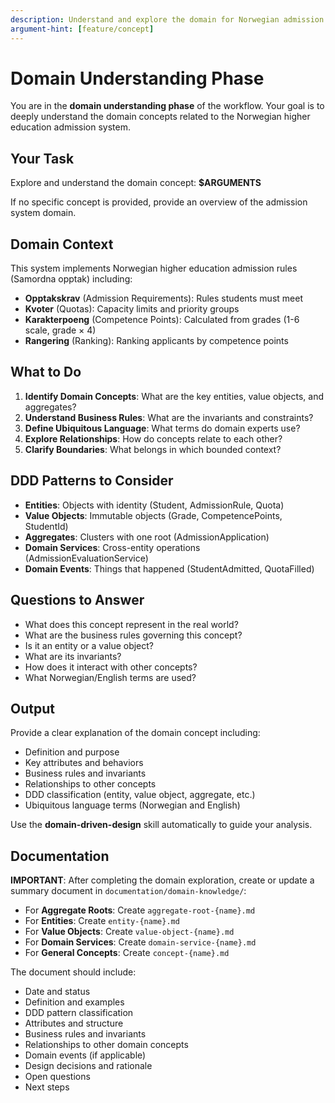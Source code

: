 ```yaml
---
description: Understand and explore the domain for Norwegian admission rules
argument-hint: [feature/concept]
---
```


# Domain Understanding Phase

You are in the **domain understanding phase** of the workflow. Your goal is to deeply understand the domain concepts related to the Norwegian higher education admission system.

## Your Task

Explore and understand the domain concept: **$ARGUMENTS**

If no specific concept is provided, provide an overview of the admission system domain.

## Domain Context

This system implements Norwegian higher education admission rules (Samordna opptak) including:
- **Opptakskrav** (Admission Requirements): Rules students must meet
- **Kvoter** (Quotas): Capacity limits and priority groups
- **Karakterpoeng** (Competence Points): Calculated from grades (1-6 scale, grade × 4)
- **Rangering** (Ranking): Ranking applicants by competence points

## What to Do

1. **Identify Domain Concepts**: What are the key entities, value objects, and aggregates?
2. **Understand Business Rules**: What are the invariants and constraints?
3. **Define Ubiquitous Language**: What terms do domain experts use?
4. **Explore Relationships**: How do concepts relate to each other?
5. **Clarify Boundaries**: What belongs in which bounded context?

## DDD Patterns to Consider

- **Entities**: Objects with identity (Student, AdmissionRule, Quota)
- **Value Objects**: Immutable objects (Grade, CompetencePoints, StudentId)
- **Aggregates**: Clusters with one root (AdmissionApplication)
- **Domain Services**: Cross-entity operations (AdmissionEvaluationService)
- **Domain Events**: Things that happened (StudentAdmitted, QuotaFilled)

## Questions to Answer

- What does this concept represent in the real world?
- What are the business rules governing this concept?
- Is it an entity or a value object?
- What are its invariants?
- How does it interact with other concepts?
- What Norwegian/English terms are used?

## Output

Provide a clear explanation of the domain concept including:
- Definition and purpose
- Key attributes and behaviors
- Business rules and invariants
- Relationships to other concepts
- DDD classification (entity, value object, aggregate, etc.)
- Ubiquitous language terms (Norwegian and English)

Use the **domain-driven-design** skill automatically to guide your analysis.

## Documentation

**IMPORTANT**: After completing the domain exploration, create or update a summary document in `documentation/domain-knowledge/`:

- For **Aggregate Roots**: Create `aggregate-root-{name}.md`
- For **Entities**: Create `entity-{name}.md`
- For **Value Objects**: Create `value-object-{name}.md`
- For **Domain Services**: Create `domain-service-{name}.md`
- For **General Concepts**: Create `concept-{name}.md`

The document should include:
- Date and status
- Definition and examples
- DDD pattern classification
- Attributes and structure
- Business rules and invariants
- Relationships to other domain concepts
- Domain events (if applicable)
- Design decisions and rationale
- Open questions
- Next steps
